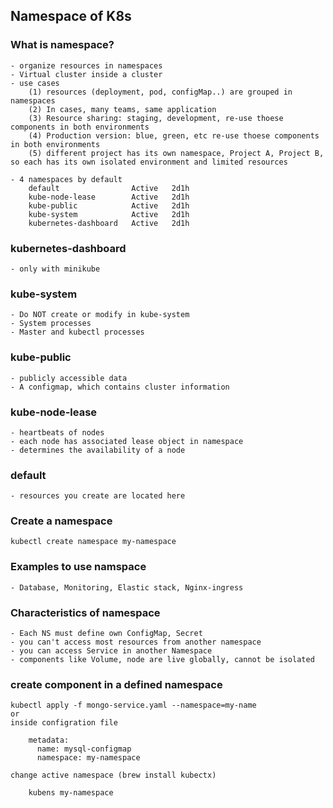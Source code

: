 ## Namespace of K8s

### What is namespace?

    - organize resources in namespaces
    - Virtual cluster inside a cluster
    - use cases 
        (1) resources (deployment, pod, configMap..) are grouped in namespaces
        (2) In cases, many teams, same application
        (3) Resource sharing: staging, development, re-use thoese components in both environments 
        (4) Production version: blue, green, etc re-use thoese components in both environments
        (5) different project has its own namespace, Project A, Project B, so each has its own isolated environment and limited resources

    - 4 namespaces by default 
        default                Active   2d1h
        kube-node-lease        Active   2d1h
        kube-public            Active   2d1h
        kube-system            Active   2d1h
        kubernetes-dashboard   Active   2d1h

### kubernetes-dashboard
    - only with minikube 

### kube-system 
    - Do NOT create or modify in kube-system
    - System processes
    - Master and kubectl processes

### kube-public
    - publicly accessible data
    - A configmap, which contains cluster information

### kube-node-lease
    - heartbeats of nodes
    - each node has associated lease object in namespace
    - determines the availability of a node

### default 
    - resources you create are located here 

### Create a namespace
    kubectl create namespace my-namespace

### Examples to use namspace 
    - Database, Monitoring, Elastic stack, Nginx-ingress 

### Characteristics of namespace
    - Each NS must define own ConfigMap, Secret
    - you can't access most resources from another namespace
    - you can access Service in another Namespace
    - components like Volume, node are live globally, cannot be isolated

### create component in a defined namespace
    kubectl apply -f mongo-service.yaml --namespace=my-name
    or 
    inside configration file
```
    metadata:
      name: mysql-configmap
      namespace: my-namespace
``` 
    change active namespace (brew install kubectx) 
```
    kubens my-namespace
```  
